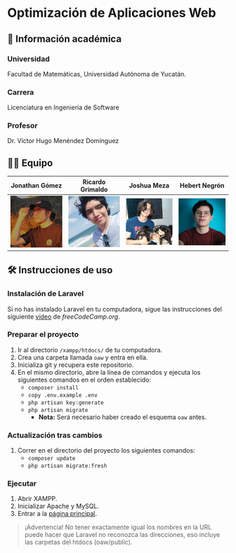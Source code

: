 # Optimización de Aplicaciones Web

## 🏫 Información académica

### Universidad

Facultad de Matemáticas, Universidad Autónoma de Yucatán.

### Carrera

Licenciatura en Ingeniería de Software

### Profesor

Dr. Víctor Hugo Menéndez Domínguez

## 👨‍💻 Equipo

|                    Jonathan Gómez                    |                  Ricardo Grimaldo                   |                    Joshua Meza                     |                   Hebert Negrón                    |
| :--------------------------------------------------: | :-------------------------------------------------: | :------------------------------------------------: | :------------------------------------------------: |
| ![Member picture](./github/img/Picture_Jonathan.png) | ![Member picture](./github/img/Picture_Ricardo.png) | ![Member picture](./github/img/Picture_Joshua.png) | ![Member picture](./github/img/Picture_Hebert.png) |

## 🛠 Instrucciones de uso

### Instalación de Laravel

Si no has instalado Laravel en tu computadora, sigue las instrucciones del siguiente [vídeo](https://youtu.be/ImtZ5yENzgE?t=127) de _freeCodeCamp.org_.

### Preparar el proyecto

1. Ir al directorio `/xampp/htdocs/` de tu computadora.
2. Crea una carpeta llamada `oaw` y entra en ella.
3. Inicializa git y recupera este repositorio.
4. En el mismo directorio, abre la línea de comandos y ejecuta los siguientes comandos en el orden establecido:
    - `composer install`
    - `copy .env.example .env`
    - `php artisan key:generate`
    - `php artisan migrate`
        - **Nota:** Será necesario haber creado el esquema `oaw` antes.

### Actualización tras cambios

1. Correr en el directorio del proyecto los siguientes comandos:
    - `composer update`
    - `php artisan migrate:fresh`

### Ejecutar

1. Abrir XAMPP.
2. Inicializar Apache y MySQL.
3. Entrar a la [página principal](http://localhost/oaw/public/).

> ¡Advertencia! No tener exactamente igual los nombres en la URL puede hacer que Laravel no reconozca las direcciones, eso incluye las carpetas del htdocs (oaw/public).
